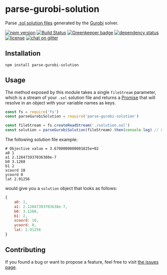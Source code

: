 # parse-gurobi-solution

Parse [.sol solution files](https://www.gurobi.com/documentation/8.0/refman/sol_format.html) generated by the [Gurobi](https://www.gurobi.com/) solver.

[![npm version](https://img.shields.io/npm/v/parse-gurobi-solution.svg)](https://www.npmjs.com/package/parse-gurobi-solution)
[![Build Status](https://travis-ci.org/juliuste/parse-gurobi-solution.svg?branch=master)](https://travis-ci.org/juliuste/parse-gurobi-solution)
[![Greenkeeper badge](https://badges.greenkeeper.io/juliuste/parse-gurobi-solution.svg)](https://greenkeeper.io/)
[![dependency status](https://img.shields.io/david/juliuste/parse-gurobi-solution.svg)](https://david-dm.org/juliuste/parse-gurobi-solution)
[![license](https://img.shields.io/github/license/juliuste/parse-gurobi-solution.svg?style=flat)](license)
[![chat on gitter](https://badges.gitter.im/juliuste.svg)](https://gitter.im/juliuste)

## Installation

```shell
npm install parse-gurobi-solution
```

## Usage

The method exposed by this module takes a single `fileStream` parameter, which is a stream of your `.sol` solution file and returns a [Promise](https://developer.mozilla.org/en-US/docs/Web/JavaScript/Reference/Global_Objects/promise) that will resolve in an object with your variable names as keys.

```javascript
const fs = require('fs')
const parseGurobiSolution = require('parse-gurobi-solution')

const fileStream = fs.createReadStream('./solution.sol')
const solution = parseGurobiSolution(fileStream).then(console.log) // Promise
```

The following solution file example:

```
# Objective value = 3.6700000000001825e+02
a0 1
a1 2.128473937036380e-7
b0 3.1268
b1 2
xcoord 10
ycoord 0
lat 2.91256
```

would give you a `solution` object that looks as follows:

```js
{
    a0: 1,
    a1: 2.12847393703638e-7,
    b0: 3.1268,
    b1: 2,
    xcoord: 10,
    ycoord: 0,
    lat: 2.91256
}
```

## Contributing

If you found a bug or want to propose a feature, feel free to visit [the issues page](https://github.com/juliuste/parse-gurobi-solution/issues).
